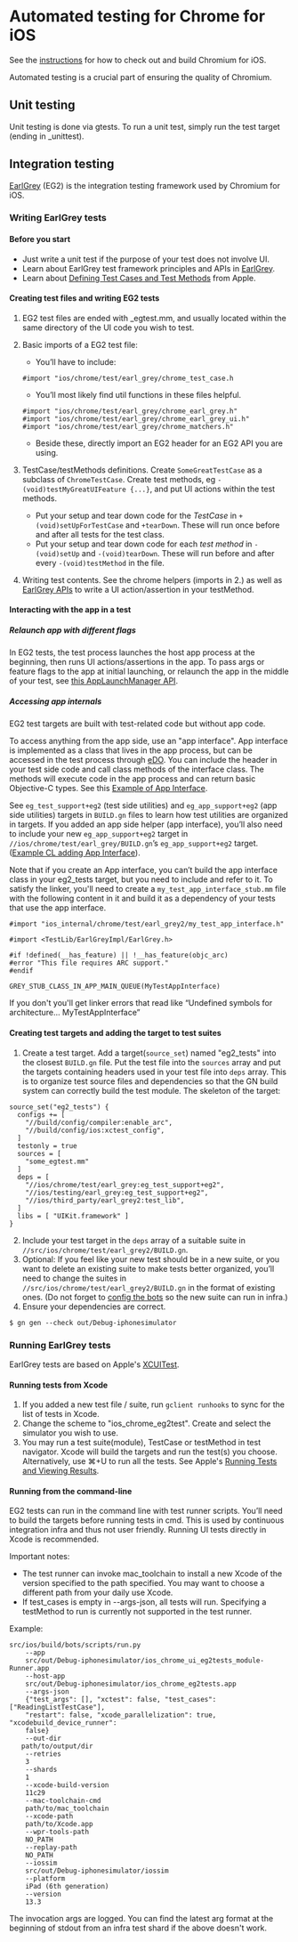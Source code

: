 # Automated testing for Chrome for iOS

See the [instructions] for how to check out and build Chromium for iOS.

Automated testing is a crucial part of ensuring the quality of Chromium.

## Unit testing

Unit testing is done via gtests. To run a unit test, simply run the test
target (ending in _unittest).

## Integration testing

[EarlGrey] (EG2) is the integration testing framework used by Chromium for iOS.

### Writing EarlGrey tests

#### Before you start

* Just write a unit test if the purpose of your test does not involve UI.
* Learn about EarlGrey test framework principles and APIs in [EarlGrey].
* Learn about [Defining Test Cases and Test Methods] from Apple.

#### Creating test files and writing EG2 tests

1. EG2 test files are ended with _egtest.mm, and usually located within the same
directory of the UI code you wish to test.
2. Basic imports of a EG2 test file:

    * You’ll have to include:
    ```
    #import "ios/chrome/test/earl_grey/chrome_test_case.h
    ```
    * You’ll most likely find util functions in these files helpful.
    ```
    #import "ios/chrome/test/earl_grey/chrome_earl_grey.h"
    #import "ios/chrome/test/earl_grey/chrome_earl_grey_ui.h"
    #import "ios/chrome/test/earl_grey/chrome_matchers.h"
    ```
    * Beside these, directly import an EG2 header for an EG2 API you are using.

3. TestCase/testMethods definitions. Create `SomeGreatTestCase` as a subclass of
`ChromeTestCase`. Create test methods, eg `-(void)testMyGreatUIFeature {...}`,
and put UI actions within the test methods. 
    * Put your setup and tear down code for the *TestCase* in 
`+(void)setUpForTestCase` and `+tearDown`. These will run once before and
after all tests for the test class.
    * Put your setup and tear down code for each *test method* in `-(void)setUp`
and `-(void)tearDown`. These will run before and after every
`-(void)testMethod` in the file.
4. Writing test contents. See the chrome helpers (imports in 2.) as well as
[EarlGrey APIs] to write a UI action/assertion in your testMethod.

#### Interacting with the app in a test

##### Relaunch app with different flags

In EG2 tests, the test process launches the host app process at the beginning,
then runs UI actions/assertions in the app. To pass args or feature flags to the
app at initial launching, or relaunch the app in the middle of your test, see
[this AppLaunchManager API].

##### Accessing app internals

EG2 test targets are built with test-related code but without app code.

To access anything from the app side, use an "app interface". App interface is
implemented as a class that lives in the app process, but can be accessed in the
test process through [eDO]. You can include the header in your test side code
and call class methods of the interface class. The methods will execute code in
the app process and can return basic Objective-C types. See this [Example of App
 Interface].

See `eg_test_support+eg2` (test side utilities) and `eg_app_support+eg2` (app
side utilities) targets in `BUILD.gn` files to learn how test utilities are
organized in targets. If you added an app side helper (app interface), you’ll
also need to include your new `eg_app_support+eg2` target in
`//ios/chrome/test/earl_grey/BUILD.gn`’s `eg_app_support+eg2` target. ([Example
 CL adding App Interface]).

Note that if you create an App interface, you can’t build the app interface
class in your eg2_tests target, but you need to include and refer to it. To
satisfy the linker, you'll need to create a `my_test_app_interface_stub.mm`
file with the following content in it and build it as a dependency of your
tests that use the app interface.

```objc
#import "ios_internal/chrome/test/earl_grey2/my_test_app_interface.h"

#import <TestLib/EarlGreyImpl/EarlGrey.h>

#if !defined(__has_feature) || !__has_feature(objc_arc)
#error "This file requires ARC support."
#endif

GREY_STUB_CLASS_IN_APP_MAIN_QUEUE(MyTestAppInterface)

```

If you don't you'll get linker errors that read like “Undefined symbols for
architecture… MyTestAppInterface”

#### Creating test targets and adding the target to test suites

1. Create a test target. Add a target(`source_set`) named "eg2_tests" into the
closest `BUILD.gn` file. Put the test file into the `sources` array and put the
targets containing headers used in your test file into `deps` array. This is to
organize test source files and dependencies so that the GN build system can
correctly build the test module. The skeleton of the target:
```
source_set("eg2_tests") {
  configs += [
    "//build/config/compiler:enable_arc",
    "//build/config/ios:xctest_config",
  ]
  testonly = true
  sources = [
    "some_egtest.mm"
  ]
  deps = [
    "//ios/chrome/test/earl_grey:eg_test_support+eg2",
    "//ios/testing/earl_grey:eg_test_support+eg2",
    "//ios/third_party/earl_grey2:test_lib",
  ]
  libs = [ "UIKit.framework" ]
}
```
2. Include your test target in the `deps` array of a suitable suite in
`//src/ios/chrome/test/earl_grey2/BUILD.gn`.
3. Optional: If you feel like your new test should be in a new suite, or you
want to delete an existing suite to make tests better organized, you’ll need to
change the suites in `//src/ios/chrome/test/earl_grey2/BUILD.gn` in the format
of existing ones. (Do not forget to [config the bots] so the new suite can run
in infra.)
4. Ensure your dependencies are correct.
```
$ gn gen --check out/Debug-iphonesimulator
```

### Running EarlGrey tests

EarlGrey tests are based on Apple's [XCUITest].

#### Running tests from Xcode

1. If you added a new test file / suite, run `gclient runhooks` to sync for the
list of tests in Xcode.
2. Change the scheme to "ios_chrome_eg2test". Create and select the simulator
you wish to use.
3. You may run a test suite(module), TestCase or testMethod in test navigator.
Xcode will build the targets and run the test(s) you choose. Alternatively, 
use ⌘+U to run all the tests. See Apple's [Running Tests and Viewing Results].

#### Running from the command-line

EG2 tests can run in the command line with test runner scripts. You’ll need to
build the targets before running tests in cmd. This is used by continuous
integration infra and thus not user friendly. Running UI tests directly in Xcode
is recommended.

Important notes:
* The test runner can invoke mac_toolchain to install a new Xcode of the version
specified to the path specified. You may want to choose a different path from
your daily use Xcode.
* If test_cases is empty in --args-json, all tests will run. Specifying a
testMethod to run is currently not supported in the test runner.

Example:
```
src/ios/build/bots/scripts/run.py
    --app
    src/out/Debug-iphonesimulator/ios_chrome_ui_eg2tests_module-Runner.app
    --host-app
    src/out/Debug-iphonesimulator/ios_chrome_eg2tests.app
    --args-json
    {"test_args": [], "xctest": false, "test_cases": ["ReadingListTestCase"],
    "restart": false, "xcode_parallelization": true, "xcodebuild_device_runner":
    false}
    --out-dir
   path/to/output/dir
    --retries
    3
    --shards
    1
    --xcode-build-version
    11c29
    --mac-toolchain-cmd
    path/to/mac_toolchain
    --xcode-path
    path/to/Xcode.app
    --wpr-tools-path
    NO_PATH
    --replay-path
    NO_PATH
    --iossim
    src/out/Debug-iphonesimulator/iossim
    --platform
    iPad (6th generation)
    --version
    13.3
```
The invocation args are logged. You can find the latest arg format at the
beginning of stdout from an infra test shard if the above doesn't work.


[config the bots]: https://chromium.googlesource.com/chromium/src/testing/+/refs/heads/main/buildbot/README.md#buildbot-testing-configuration-files
[Defining Test Cases and Test Methods]: https://developer.apple.com/documentation/xctest/defining_test_cases_and_test_methods?language=objc
[EarlGrey]: https://github.com/google/EarlGrey/tree/earlgrey2
[EarlGrey APIs]: https://github.com/google/EarlGrey/blob/master/docs/api.md
[eDO]: https://github.com/google/eDistantObject
[Example of App Interface]: https://cs.chromium.org/chromium/src/ios/chrome/browser/metrics/metrics_app_interface.h
[Example CL adding App Interface]: https://chromium-review.googlesource.com/c/chromium/src/+/1919147
[instructions]: ./build_instructions.md
[Running Tests and Viewing Results]: https://developer.apple.com/library/archive/documentation/DeveloperTools/Conceptual/testing_with_xcode/chapters/05-running_tests.html
[this AppLaunchManager API]: https://source.chromium.org/chromium/chromium/src/+/main:ios/testing/earl_grey/app_launch_manager.h;drc=d0889865de20c5b3bc59d58674eb2dcc02dd2269;l=47
[XCUITest]: https://developer.apple.com/documentation/xctest
